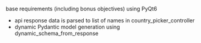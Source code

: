 base requirements (including bonus objectives) using PyQt6

- api response data is parsed to list of names in country_picker_controller
- dynamic Pydantic model generation using dynamic_schema_from_response